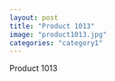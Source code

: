 ```yaml
---
layout: post
title: "Product 1013"
image: "product1013.jpg"
categories: "category1"
---
```

Product 1013
